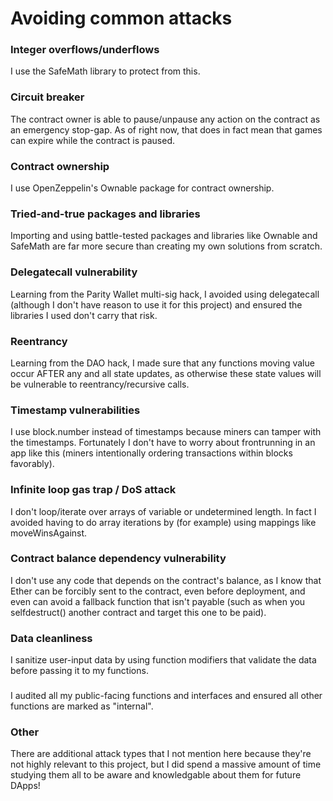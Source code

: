 # Avoiding common attacks

### Integer overflows/underflows

I use the SafeMath library to protect from this.

### Circuit breaker

The contract owner is able to pause/unpause any action on the contract as an emergency stop-gap. As of right now, that does in fact mean that games can expire while the contract is paused.

### Contract ownership

I use OpenZeppelin's Ownable package for contract ownership.

### Tried-and-true packages and libraries

Importing and using battle-tested packages and libraries like Ownable and SafeMath are far more secure than creating my own solutions from scratch.

### Delegatecall vulnerability

Learning from the Parity Wallet multi-sig hack, I avoided using delegatecall (although I don't have reason to use it for this project) and ensured the libraries I used don't carry that risk.

### Reentrancy

Learning from the DAO hack, I made sure that any functions moving value occur AFTER any and all state updates, as otherwise these state values will be vulnerable to reentrancy/recursive calls.

### Timestamp vulnerabilities

I use block.number instead of timestamps because miners can tamper with the timestamps. Fortunately I don't have to worry about frontrunning in an app like this (miners intentionally ordering transactions within blocks favorably).

### Infinite loop gas trap / DoS attack

I don't loop/iterate over arrays of variable or undetermined length. In fact I avoided having to do array iterations by (for example) using mappings like moveWinsAgainst.

### Contract balance dependency vulnerability

I don't use any code that depends on the contract's balance, as I know that Ether can be forcibly sent to the contract, even before deployment, and even can avoid a fallback function that isn't payable (such as when you selfdestruct() another contract and target this one to be paid).

### Data cleanliness

I sanitize user-input data by using function modifiers that validate the data before passing it to my functions.

###

I audited all my public-facing functions and interfaces and ensured all other functions are marked as "internal".

### Other

There are additional attack types that I not mention here because they're not highly relevant to this project, but I did spend a massive amount of time studying them all to be aware and knowledgable about them for future DApps!
